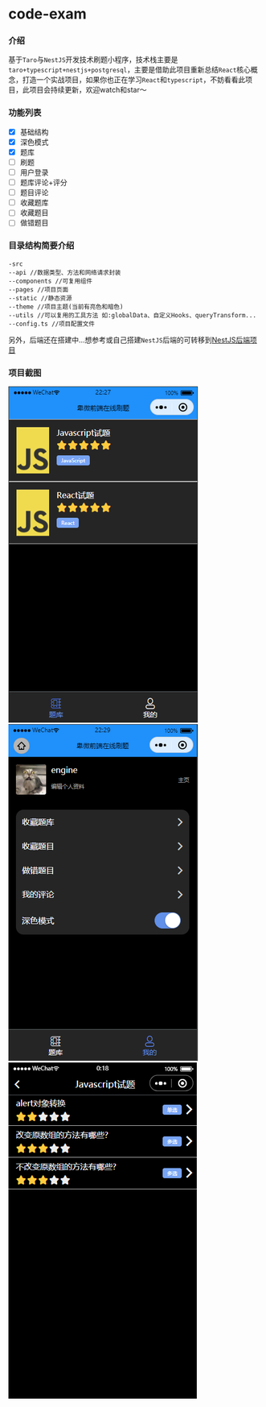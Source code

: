 # code-exam

### 介绍

基于`Taro`与`NestJS`开发技术刷题小程序，技术栈主要是`taro+typescript+nestjs+postgresql`，主要是借助此项目重新总结`React`核心概念，打造一个实战项目，如果你也正在学习`React`和`typescript`，不妨看看此项目，此项目会持续更新，欢迎watch和star～

### 功能列表

- [x] 基础结构
- [x] 深色模式
- [x] 题库
- [ ] 刷题
- [ ] 用户登录
- [ ] 题库评论+评分
- [ ] 题目评论
- [ ] 收藏题库
- [ ] 收藏题目
- [ ] 做错题目

### 目录结构简要介绍

```
-src
--api //数据类型、方法和网络请求封装
--components //可复用组件
--pages //项目页面
--static //静态资源
--theme //项目主题(当前有亮色和暗色)
--utils //可以复用的工具方法 如:globalData、自定义Hooks、queryTransform...
--config.ts //项目配置文件
```

另外，后端还在搭建中...想参考或自己搭建`NestJS`后端的可转移到[NestJS后端项目](https://github.com/mozhijiang/code-exam-nest)

### 项目截图

![](https://raw.githubusercontent.com/mozhijiang/static/main/20220830222813.png)![](https://raw.githubusercontent.com/mozhijiang/static/main/20220830223038.png)![](https://raw.githubusercontent.com/mozhijiang/static/main/20220909001839.png)
